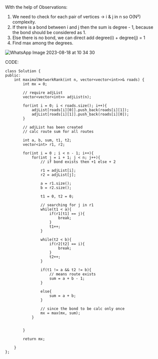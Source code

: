 WIth the help of Observations:    
  1. We need to check for each pair of vertices -> i & j in n so O(N²) complexity.
  2. If there is a bond between i and j then the sum is degree - 1, because the bond should be considered as 1.
  3. Else there is no bond, we can direct add degree(i) + degree(j) = 1
  4. Find max among the degrees.
      
![WhatsApp Image 2023-08-18 at 10 34 30](https://user-images.githubusercontent.com/73538974/261506015-a435944e-0ec9-4875-9cda-259dce5cfdbe.jpg)
      
CODE:       
```
class Solution {
public:
    int maximalNetworkRank(int n, vector<vector<int>>& roads) {
        int mx = 0;
        
        // require adjList
        vector<vector<int>> adjList(n);
        
        for(int i = 0; i < roads.size(); i++){
            adjList[roads[i][0]].push_back(roads[i][1]);
            adjList[roads[i][1]].push_back(roads[i][0]);
        }
        
        // adjList has been created
        // calc route sum for all routes
        
        int a, b, sum, t1, t2;
        vector<int> r1, r2;
        
        for(int i = 0 ; i < n - 1; i++){
            for(int j = i + 1; j < n; j++){
                // if bond exists then +1 else + 2
                
                r1 = adjList[i];
                r2 = adjList[j];
                
                a = r1.size();
                b = r2.size();
                
                t1 = 0, t2 = 0;    
                
                // searching for j in r1
                while(t1 < a){
                    if(r1[t1] == j){
                        break;
                    }
                    t1++;
                }
                
                while(t2 < b){
                    if(r2[t2] == i){
                        break;
                    }
                    t2++;
                }
                
                if(t1 != a && t2 != b){
                    // means route exists
                    sum = a + b - 1;
                }
                
                else{
                    sum = a + b;
                }
                
                // since the bond to be calc only once
                mx = max(mx, sum);
            }
            
            
        }
        
        return mx;
        
    }
};
```
